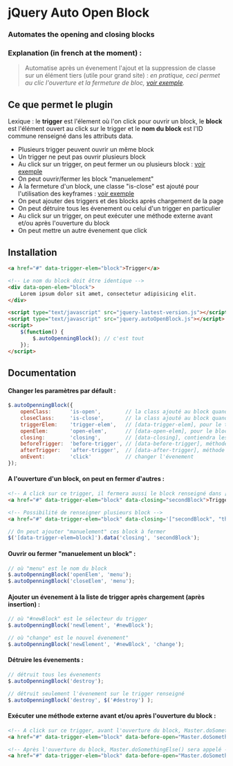 
jQuery Auto Open Block
======================

### Automates the opening and closing blocks ###

### Explanation (in french at the moment) : ###

> Automatise après un évenement l'ajout et la suppression de classe sur un élément tiers (utile pour grand site) : 
> _en pratique, ceci permet au clic l'ouverture et la fermeture de bloc, [voir exemple](http://codepen.io/laurentperroteau/pen/IFmvy)._


Ce que permet le plugin
-----------------------

Lexique : le __trigger__ est l'élement où l'on click pour ouvrir un block, le __block__ est l'élément ouvert au click sur le trigger et le __nom du block__ est l'ID commune renseigné dans les attributs data.

- Plusieurs trigger peuvent ouvrir un même block
- Un trigger ne peut pas ouvrir plusieurs block
- Au click sur un trigger, on peut fermer un ou plusieurs block : [voir exemple](http://codepen.io/laurentperroteau/pen/Consr/)
- On peut ouvrir/fermer les block "manuelement"
- À la fermeture d'un block, une classe "is-close" est ajouté pour l'utilisation des keyframes : [voir exemple](http://codepen.io/laurentperroteau/pen/olDqf)
- On peut ajouter des triggers et des blocks après chargement de la page
- On peut détruire tous les évenement ou celui d'un trigger en particulier
- Au click sur un trigger, on peut exécuter une méthode externe avant et/ou après l'ouverture du block
- On peut mettre un autre évenement que click


Installation
------------

````html
<a href="#" data-trigger-elem="block">Trigger</a>

<!-- Le nom du block doit être identique -->
<div data-open-elem="block">
    Lorem ipsum dolor sit amet, consectetur adipisicing elit.
</div>

<script type="text/javascript" src="jquery-lastest-version.js"></script>
<script type="text/javascript" src="jquery.autoOpenBlock.js"></script>
<script>
    $(function() {
        $.autoOpenningBlock(); // c'est tout
    });
</script>
````


Documentation
-------------

#### Changer les paramètres par défault : ####

````javascript
$.autoOpenningBlock({
    openClass:      'is-open',        // la class ajouté au block quand ouvert
    closeClass:     'is-close',       // la class ajouté au block quand fermé
    triggerElem:    'trigger-elem',   // [data-trigger-elem], pour le trigger
    openElem:       'open-elem',      // [data-open-elem], pour le block
    closing:        'closing',        // [data-closing], contiendra les block à fermé
    beforeTrigger:  'before-trigger', // [data-before-trigger], méthode a appeler avant ouverture
    afterTrigger:   'after-trigger',  // [data-after-trigger], méthode a appeler après ouverture
    onEvent:        'click'           // changer l'évenement
});
````

#### A l'ouverture d'un block, on peut en fermer d'autres : ####

````html
<!-- A click sur ce trigger, il fermera aussi le block renseigné dans [data-closing] -->
<a href="#" data-trigger-elem="block" data-closing="secondBlock">Trigger</a>

<!-- Possibilité de renseigner plusieurs block -->
<a href="#" data-trigger-elem="block" data-closing='["secondBlock", "thirdBlock"]'>Trigger</a>
````

````javascript
// On peut ajouter "manuelement" ces block à fermer
$('[data-trigger-elem=block]').data('closing', 'secondBlock');
````


#### Ouvrir ou fermer "manuelement un block" : ####

````javascript
// où "menu" est le nom du block
$.autoOpenningBlock('openElem', 'menu'); 
$.autoOpenningBlock('closeElem', 'menu');
````


#### Ajouter un évenement à la liste de trigger après chargement (après insertion) : ####

````javascript
// où "#newBlock" est le sélecteur du trigger
$.autoOpenningBlock('newElement', '#newBlock'); 

// où "change" est le nouvel évenement"
$.autoOpenningBlock('newElement', '#newBlock', 'change'); 
````


#### Détruire les évenements : ####

````javascript
// détruit tous les évenements
$.autoOpenningBlock('destroy'); 

// détruit seulement l'évenement sur le trigger renseigné
$.autoOpenningBlock('destroy', $('#destroy') ); 
````


#### Exécuter une méthode externe avant et/ou après l'ouverture du block : ####

````html
<!-- A click sur ce trigger, avant l'ouverture du block, Master.doSomething() sera appelé -->
<a href="#" data-trigger-elem="block" data-before-open="Master.doSomething">Trigger</a>

<!-- Après l'ouverture du block, Master.doSomethingElse() sera appelé -->
<a href="#" data-trigger-elem="block" data-before-open="Master.doSomethingElse">Trigger</a>
````